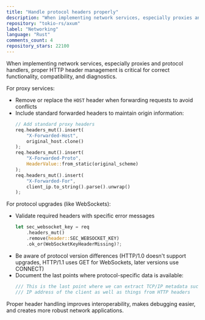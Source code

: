 ```yaml
---
title: "Handle protocol headers properly"
description: "When implementing network services, especially proxies and protocol handlers, proper HTTP header management is critical for correct functionality, compatibility, and diagnostics."
repository: "tokio-rs/axum"
label: "Networking"
language: "Rust"
comments_count: 4
repository_stars: 22100
---
```


When implementing network services, especially proxies and protocol handlers, proper HTTP header management is critical for correct functionality, compatibility, and diagnostics.

For proxy services:
- Remove or replace the `HOST` header when forwarding requests to avoid conflicts
- Include standard forwarded headers to maintain origin information:
  ```rust
  // Add standard proxy headers
  req.headers_mut().insert(
      "X-Forwarded-Host", 
      original_host.clone()
  );
  req.headers_mut().insert(
      "X-Forwarded-Proto",
      HeaderValue::from_static(original_scheme)
  );
  req.headers_mut().insert(
      "X-Forwarded-For",
      client_ip.to_string().parse().unwrap()
  );
  ```

For protocol upgrades (like WebSockets):
- Validate required headers with specific error messages
  ```rust
  let sec_websocket_key = req
      .headers_mut()
      .remove(header::SEC_WEBSOCKET_KEY)
      .ok_or(WebSocketKeyHeaderMissing)?;
  ```
- Be aware of protocol version differences (HTTP/1.0 doesn't support upgrades, HTTP/1.1 uses GET for WebSockets, later versions use CONNECT)
- Document the last points where protocol-specific data is available:
  ```rust
  /// This is the last point where we can extract TCP/IP metadata such as 
  /// IP address of the client as well as things from HTTP headers
  ```

Proper header handling improves interoperability, makes debugging easier, and creates more robust network applications.